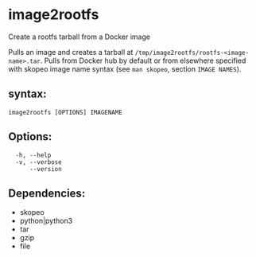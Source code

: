 # image2rootfs
Create a rootfs tarball from a Docker image

Pulls an image and creates a tarball at `/tmp/image2rootfs/rootfs-<image-name>.tar`.
Pulls from Docker hub by default or from elsewhere specified with 
skopeo image name syntax (see `man skopeo`, section `IMAGE NAMES`).

## syntax: 
```
image2rootfs [OPTIONS] IMAGENAME
```
  
## Options:
```
  -h, --help
  -v, --verbose
      --version
```
## Dependencies:
 - skopeo
 - python|python3
 - tar
 - gzip
 - file
